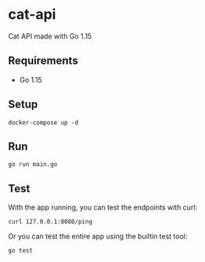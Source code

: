 # cat-api

Cat API made with Go 1.15

## Requirements

- Go 1.15

## Setup

```
docker-compose up -d
```

## Run

```
go run main.go
```

## Test

With the app running, you can test the endpoints with curl:

```
curl 127.0.0.1:8080/ping
```

Or you can test the entire app using the builtin test tool:

```
go test
```

